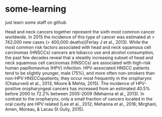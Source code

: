 # some-learning
just learn some staff on github

Head and neck cancers together represent the sixth most common cancer worldwide. In 2015 the incidence of this type of cancer was estimated at > 742,000 new cases (> 400,000 deaths)(Ferlay J et al., 2013). While  the most common risk factors associated with head and neck squamous cell carcinomas (HNSCCs) cancers are tobacco use and alcohol consumption, the past few decades reveal that a steadily increasing subset of head and neck squamous cell carcinomas (HNSCCs) are associated with high-risk human papillomavirus (HPV) infection. HPV-associated HNSCC patients tend to be slightly younger, male (75%), and more often non-smokers than non-HPV HNSCCspatients; they occur most frequently in the oropharynx (Chaturvedi et al., 2013; Moore & Mehta, 2015). The incidence of HPV-positive oropharyngeal cancers has increased from an estimated 40.5% before 2000 to 72.2% between 2005-2009 (Mehanna et al., 2013). In contrast to the oropharynx, only a small fraction of cancers located in the oral cavity are HPV related (Lee et al., 2012; Mehanna et al., 2016; Mirghani, Amen, Moreau, & Lacau St Guily, 2015).
